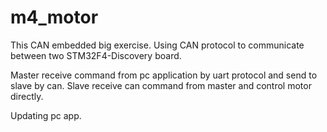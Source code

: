 # m4_motor

This CAN embedded big exercise.
Using CAN protocol to communicate between two STM32F4-Discovery board.

Master receive command from pc application by uart protocol and send to slave by can.
Slave receive can command from master and control motor directly.

Updating pc app.
